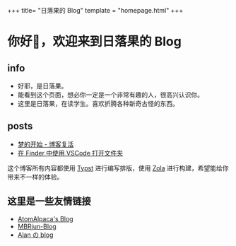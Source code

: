 +++
title= "日落果的 Blog"
template = "homepage.html"
+++

# 你好👋，欢迎来到日落果的 Blog

## info
 - 好耶，是日落果。
 - 能看到这个页面，想必你一定是一个非常有趣的人，很高兴认识你。
 - 这里是日落果，在读学生。喜欢折腾各种新奇古怪的东西。

## posts
- [梦的开始 - 博客复活](posts/dream-start)
- [在 Finder 中使用 VSCode 打开文件夹](posts/open-folder-in-finder-through-vscode)

这个博客所有内容都使用 [Typst](https://typst.app/) 进行编写排版，使用 [Zola](https://www.getzola.org/) 进行构建，希望能给你带来不一样的体验。

## 这里是一些友情链接
- [AtomAlpaca's Blog](https://blog.atal.moe)
- [MBRjun-Blog](https://www.mbrjun.cn)
- [Alan の blog](https://blog.alanlin.icu)